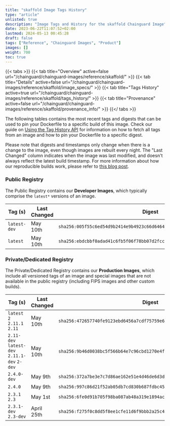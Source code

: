 ```yaml
---
title: "skaffold Image Tags History"
type: "article"
unlisted: true
description: "Image Tags and History for the skaffold Chainguard Image"
date: 2023-06-22T11:07:52+02:00
lastmod: 2024-05-13 00:45:28
draft: false
tags: ["Reference", "Chainguard Images", "Product"]
images: []
weight: 700
toc: true
---
```


{{< tabs >}}
{{< tab title="Overview" active=false url="/chainguard/chainguard-images/reference/skaffold/" >}}
{{< tab title="Details" active=false url="/chainguard/chainguard-images/reference/skaffold/image_specs/" >}}
{{< tab title="Tags History" active=true url="/chainguard/chainguard-images/reference/skaffold/tags_history/" >}}
{{< tab title="Provenance" active=false url="/chainguard/chainguard-images/reference/skaffold/provenance_info/" >}}
{{</ tabs >}}

The following tables contains the most recent tags and digests that can be used to pin your Dockerfile to a specific build of this image. Check our guide on [Using the Tag History API](/chainguard/chainguard-images/using-the-tag-history-api/) for information on how to fetch all tags from an image and how to pin your Dockerfile to a specific digest.

Please note that digests and timestamps only change when there is a change to the image, even though images are rebuilt every night. The "Last Changed" column indicates when the image was last modified, and doesn't always reflect the latest build timestamp. For more information about how our reproducible builds work, please refer to [this blog post](https://www.chainguard.dev/unchained/reproducing-chainguards-reproducible-image-builds).

### Public Registry
The Public Registry contains our **Developer Images**, which typically comprise the `latest*` versions of an image.

| Tag (s)       | Last Changed | Digest                                                                    |
|---------------|--------------|---------------------------------------------------------------------------|
|  `latest-dev` | May 10th     | `sha256:005f55c6ed54d9b2414e9b4923c66d6464d4756c0e08918c3c6c2e4cf191ed95` |
|  `latest`     | May 10th     | `sha256:ebdcbbf0adad41c6fb5f06f78bb07d2fcc1f42e58fdefd6e277d38dbebb8045f` |


### Private/Dedicated Registry
The Private/Dedicated Registry contains our **Production Images**, which include all versioned tags of an image and special images that are not available in the public registry (including FIPS images and other custom builds).

| Tag (s)                                       | Last Changed | Digest                                                                    |
|-----------------------------------------------|--------------|---------------------------------------------------------------------------|
|  `latest` `2` `2.11.1` `2.11`                 | May 10th     | `sha256:472657740fe9123ebd6456a7cdf75759e6cf3528a29c0de4e3719d57e3e888a5` |
|  `2.11-dev` `latest-dev` `2.11.1-dev` `2-dev` | May 10th     | `sha256:9b46d0038bc5f566b64e7c96cbd1270e4f0857cc5b0d2012d0765581a4dd79ef` |
|  `2.4.0-dev`                                  | May 9th      | `sha256:372a7be3e7c7d86ae162e51e4d46de6d3df2e16df4139b02b2a67cf4d3bd5a08` |
|  `2.4.0`                                      | May 9th      | `sha256:997c86d21f52ab05db7cd830b687fdbc45906f787869659acc3e5ece9539b08a` |
|  `2.3.1` `2.3`                                | May 1st      | `sha256:6fe0d91b705f98ba087ab48a319e1894ac7ab9cd56a829d7e51e770f2965a867` |
|  `2.3.1-dev` `2.3-dev`                        | April 25th   | `sha256:f275f0c8dd5f8ee1cfe11d6f9bbb2a25c44ff6fe276b2af1dbbde9ad3bcf4386` |

